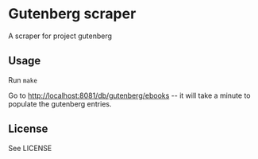 # Gutenberg scraper

A scraper for project gutenberg


## Usage

Run `make`

Go to [http://localhost:8081/db/gutenberg/ebooks](http://localhost:8081/db/gutenberg/ebooks) -- it
will take a minute to populate the gutenberg entries.


## License

See LICENSE
